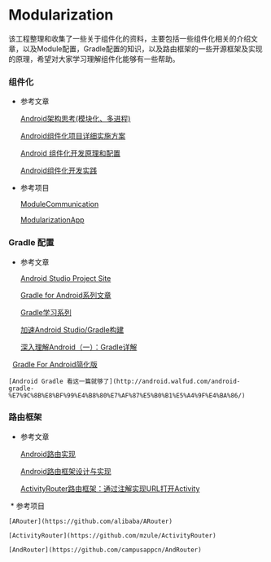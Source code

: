 # Modularization

该工程整理和收集了一些关于组件化的资料，主要包括一些组件化相关的介绍文章，以及Module配置，Gradle配置的知识，以及路由框架的一些开源框架及实现的原理，希望对大家学习理解组件化能够有一些帮助。

### 组件化

  * 参考文章

    [Android架构思考(模块化、多进程)](http://blog.spinytech.com/2016/12/28/android_modularization/)

    [Android组件化项目详细实施方案](http://blog.csdn.net/guiying712/article/details/55213884)

    [Android 组件化开发原理和配置](http://mp.weixin.qq.com/s/2A4eyHh1cRFeMubpyPynww)

    [Android组件化开发实践](http://www.jianshu.com/p/186fa07fc48a)

  * 参考项目

    [ModuleCommunication](https://github.com/jacklongway/ModuleCommunication)

    [ModularizationApp](https://github.com/wutongke/ModularizationApp)


### Gradle 配置

  * 参考文章
  
    [Android Studio Project Site](http://tools.android.com/tech-docs/new-build-system/user-guide)
    
    [Gradle for Android系列文章](https://segmentfault.com/a/1190000004229002)
    
    [Gradle学习系列](http://www.cnblogs.com/davenkin/p/gradle-learning-1.html)
  
    [加速Android Studio/Gradle构建](http://blog.isming.me/2015/03/18/android-build-speed-up/)
  
    [深入理解Android（一）：Gradle详解](http://www.infoq.com/cn/articles/android-in-depth-gradle)
  
    [Gradle For Android简化版](https://juejin.im/post/580b2007570c350068e50efa)
  
    [Android Gradle 看这一篇就够了](http://android.walfud.com/android-gradle-%E7%9C%8B%E8%BF%99%E4%B8%80%E7%AF%87%E5%B0%B1%E5%A4%9F%E4%BA%86/)
  
### 路由框架
 
  * 参考文章
  
    [Android路由实现](http://blog.csdn.net/qibin0506/article/details/53373412?utm_source=tuicool&utm_medium=referral)
   
    [Android路由框架设计与实现](http://www.sixwolf.net/blog/2016/03/23/Android%E8%B7%AF%E7%94%B1%E6%A1%86%E6%9E%B6%E8%AE%BE%E8%AE%A1/)
   
    [ActivityRouter路由框架：通过注解实现URL打开Activity](https://joyrun.github.io/2016/08/01/ActivityRouter/)
  
  * 参考项目
   
    [ARouter](https://github.com/alibaba/ARouter)
  
    [ActivityRouter](https://github.com/mzule/ActivityRouter)
  
    [AndRouter](https://github.com/campusappcn/AndRouter)
